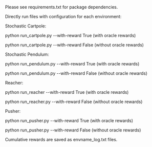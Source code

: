 Please see requirements.txt for package dependencies.

Directly run files with configuration for each environment:

Stochastic Cartpole: 

python run_cartpole.py --with-reward True
(with oracle rewards)

python run_cartpole.py --with-reward False
(without oracle rewards)

Stochastic Pendulum: 

python run_pendulum.py --with-reward True
(with oracle rewards)

python run_pendulum.py --with-reward False
(without oracle rewards)

Reacher:

python run_reacher --with-reward True
(with oracle rewards)

python run_reacher.py --with-reward False
(without oracle rewards)

Pusher: 

python run_pusher.py --with-reward True
(with oracle rewards)

python run_pusher.py --with-reward False
(without oracle rewards)

Cumulative rewards are saved as envname_log.txt files.
